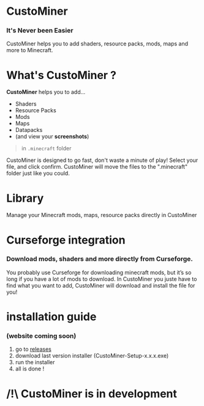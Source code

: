 # CustoMiner
### It's Never been Easier

CustoMiner helps you to add shaders, resource packs, mods, maps and more to Minecraft.

# What's CustoMiner ?
**CustoMiner** helps you to add...

- Shaders
- Resource Packs
- Mods
- Maps
- Datapacks
- (and view your **screenshots**)

> in `.minecraft` folder

CustoMiner is designed to go fast, don't waste a minute of play! Select your file, and click confirm. CustoMiner will move the files to the ".minecraft" folder just like you could.

# Library

Manage your Minecraft mods, maps, resource packs directly in CustoMiner

# Curseforge integration

### Download mods, shaders and more directly from Curseforge.

You probably use Curseforge for downloading minecraft mods, but it’s so long if you have a lot of mods to download. In CustoMiner you juste have to find what you want to add, CustoMiner will download and install the file for you!

# installation guide
### (website coming soon)

1. go to [releases](https://github.com/Wivon/CustoMiner/releases)
2. download last version installer (CustoMiner-Setup-x.x.x.exe)
3. run the installer
4. all is done !

# /!\ CustoMiner is in development
